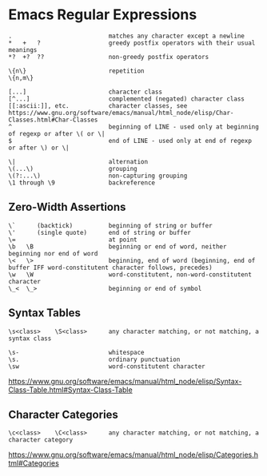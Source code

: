 # Emacs Regular Expressions

    .                           matches any character except a newline
    *   +   ?                   greedy postfix operators with their usual meanings
    *?  +?  ??                  non-greedy postfix operators

    \{n\}                       repetition
    \{n,m\}

    [...]                       character class
    [^...]                      complemented (negated) character class
    [[:ascii:]], etc.           character classes, see https://www.gnu.org/software/emacs/manual/html_node/elisp/Char-Classes.html#Char-Classes
    ^                           beginning of LINE - used only at beginning of regexp or after \( or \|
    $                           end of LINE - used only at end of regexp or after \) or \|

    \|                          alternation
    \(...\)                     grouping
    \(?:...\)                   non-capturing grouping
    \1 through \9               backreference

## Zero-Width Assertions

    \`      (backtick)          beginning of string or buffer
    \'      (single quote)      end of string or buffer
    \=                          at point
    \b   \B                     beginning or end of word, neither beginning nor end of word
    \<   \>                     beginning, end of word (beginning, end of buffer IFF word-constitutent character follows, precedes)
    \w   \W                     word-constitutent, non-word-constitutent character
    \_<  \_>                    beginning or end of symbol

## Syntax Tables

    \s<class>    \S<class>      any character matching, or not matching, a syntax class

    \s-                         whitespace
    \s.                         ordinary punctuation
    \sw                         word-constitutent character

<https://www.gnu.org/software/emacs/manual/html_node/elisp/Syntax-Class-Table.html#Syntax-Class-Table>

## Character Categories

    \c<class>    \C<class>      any character matching, or not matching, a character category

<https://www.gnu.org/software/emacs/manual/html_node/elisp/Categories.html#Categories>
